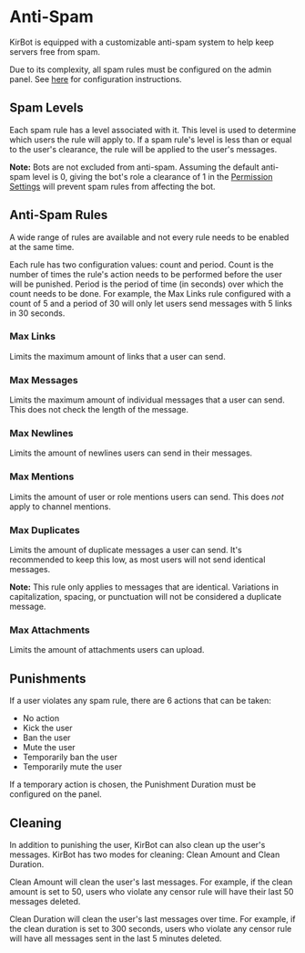 # Anti-Spam

KirBot is equipped with a customizable anti-spam system to help keep servers free from spam.

Due to its complexity, all spam rules must be configured on the admin panel. See [here](../panel/spam.md)
for configuration instructions.

## Spam Levels

Each spam rule has a level associated with it. This level is used to determine which users the rule
will apply to. If a spam rule's level is less than or equal to the user's clearance, the rule will
be applied to the user's messages.

**Note:** Bots are not excluded from anti-spam. Assuming the default anti-spam level is 0, giving the
bot's role a clearance of 1 in the [Permission Settings](../panel/permissions.md) will prevent spam
rules from affecting the bot.

## Anti-Spam Rules

A wide range of rules are available and not every rule needs to be enabled at the same time.

Each rule has two configuration values: count and period. Count is the number of times the rule's
action needs to be performed before the user will be punished. Period is the period of time (in
seconds) over which the count needs to be done. For example, the Max Links rule configured with a
count of 5 and a period of 30 will only let users send messages with 5 links in 30 seconds.

### Max Links

Limits the maximum amount of links that a user can send.

### Max Messages

Limits the maximum amount of individual messages that a user can send. This does not check the
length of the message.

### Max Newlines

Limits the amount of newlines users can send in their messages.

### Max Mentions

Limits the amount of user or role mentions users can send. This does _not_ apply to channel mentions.

### Max Duplicates

Limits the amount of duplicate messages a user can send. It's recommended to keep this low, as most
users will not send identical messages.

**Note:** This rule only applies to messages that are identical. Variations in capitalization, spacing,
or punctuation will not be considered a duplicate message.

### Max Attachments

Limits the amount of attachments users can upload.

## Punishments

If a user violates any spam rule, there are 6 actions that can be taken:
* No action
* Kick the user
* Ban the user
* Mute the user
* Temporarily ban the user
* Temporarily mute the user

If a temporary action is chosen, the Punishment Duration must be configured on the panel.

## Cleaning

In addition to punishing the user, KirBot can also clean up the user's messages. KirBot has two modes
for cleaning: Clean Amount and Clean Duration.

Clean Amount will clean the user's last messages. For example, if the clean amount is set to 50, users
who violate any censor rule will have their last 50 messages deleted.

Clean Duration will clean the user's last messages over time. For example, if the clean duration is set to
300 seconds, users who violate any censor rule will have all messages sent in the last 5 minutes deleted.